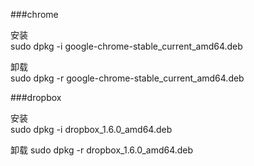 ###chrome

安装  
sudo dpkg -i google-chrome-stable_current_amd64.deb

卸载  
sudo dpkg -r google-chrome-stable_current_amd64.deb

###dropbox

安装  
sudo dpkg -i dropbox_1.6.0_amd64.deb 

卸载
sudo dpkg -r dropbox_1.6.0_amd64.deb 

